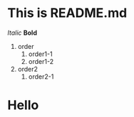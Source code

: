 # This is README.md 

*Italic*
**Bold**

1. order
	1. order1-1
	1. order1-2
1. order2
	1. order2-1
# Hello
